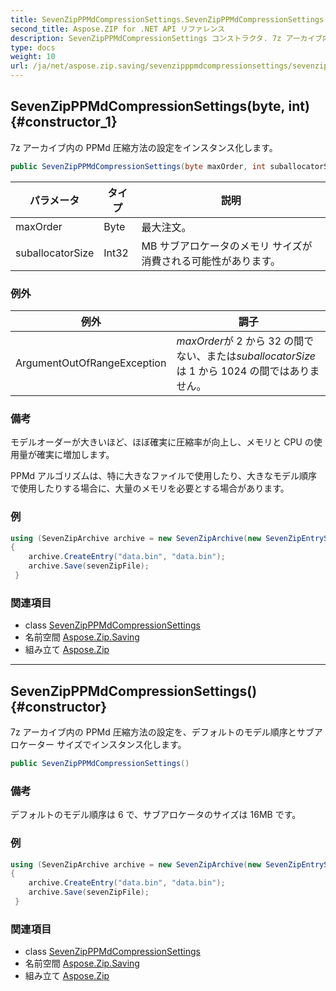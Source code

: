 ```yaml
---
title: SevenZipPPMdCompressionSettings.SevenZipPPMdCompressionSettings
second_title: Aspose.ZIP for .NET API リファレンス
description: SevenZipPPMdCompressionSettings コンストラクタ. 7z アーカイブ内の PPMd 圧縮方法の設定をインスタンス化します
type: docs
weight: 10
url: /ja/net/aspose.zip.saving/sevenzipppmdcompressionsettings/sevenzipppmdcompressionsettings/
---
```

## SevenZipPPMdCompressionSettings(byte, int) {#constructor_1}

7z アーカイブ内の PPMd 圧縮方法の設定をインスタンス化します。

```csharp
public SevenZipPPMdCompressionSettings(byte maxOrder, int suballocatorSize)
```

| パラメータ | タイプ | 説明 |
| --- | --- | --- |
| maxOrder | Byte | 最大注文。 |
| suballocatorSize | Int32 | MB サブアロケータのメモリ サイズが消費される可能性があります。 |

### 例外

| 例外 | 調子 |
| --- | --- |
| ArgumentOutOfRangeException | *maxOrder*が 2 から 32 の間でない、または*suballocatorSize*は 1 から 1024 の間ではありません。 |

### 備考

モデルオーダーが大きいほど、ほぼ確実に圧縮率が向上し、メモリと CPU の使用量が確実に増加します。

PPMd アルゴリズムは、特に大きなファイルで使用したり、大きなモデル順序で使用したりする場合に、大量のメモリを必要とする場合があります。

### 例

```csharp
using (SevenZipArchive archive = new SevenZipArchive(new SevenZipEntrySettings(new SevenZipPPMdCompressionSettings(4, 32))))
{
    archive.CreateEntry("data.bin", "data.bin");                        
    archive.Save(sevenZipFile);
 }
```

### 関連項目

* class [SevenZipPPMdCompressionSettings](../)
* 名前空間 [Aspose.Zip.Saving](../../sevenzipppmdcompressionsettings/)
* 組み立て [Aspose.Zip](../../../)

---

## SevenZipPPMdCompressionSettings() {#constructor}

7z アーカイブ内の PPMd 圧縮方法の設定を、デフォルトのモデル順序とサブアロケーター サイズでインスタンス化します。

```csharp
public SevenZipPPMdCompressionSettings()
```

### 備考

デフォルトのモデル順序は 6 で、サブアロケータのサイズは 16MB です。

### 例

```csharp
using (SevenZipArchive archive = new SevenZipArchive(new SevenZipEntrySettings(new SevenZipPPMdCompressionSettings())))
{
    archive.CreateEntry("data.bin", "data.bin");                        
    archive.Save(sevenZipFile);
 }
```

### 関連項目

* class [SevenZipPPMdCompressionSettings](../)
* 名前空間 [Aspose.Zip.Saving](../../sevenzipppmdcompressionsettings/)
* 組み立て [Aspose.Zip](../../../)


